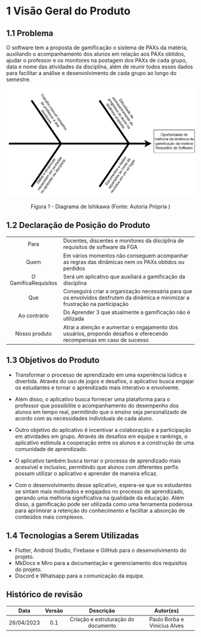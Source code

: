 # 1 Visão Geral do Produto
## 1.1 Problema

O software tem a proposta de gamificação o sistema de PAXs da matéria, auxiliando o acompanhamento dos alunos em relação aos PAXs obtidos, ajudar o professor e os monitores na postagem dos PAXs de cada grupo, data e nome das atividades da disciplina, além de reunir todos esses dados para facilitar a análise e desenvolvimento de cada grupo ao longo do semestre.
<center>

![Ishikawa](..\assets\ishikawa06.png)

Figura 1 - Diagrama de Ishikawa (Fonte: Autoria Própria )

</center>



## 1.2 Declaração de Posição do Produto

|  |  |
| :----: | --------------------------------------------------------------------------------------------------------------------------------- |
| Para | Docentes, discentes e monitores da disciplina de requisitos de software da FGA |
| Quem | Em vários momentos não conseguem acompanhar as regras das dinâmicas nem os  PAXs obtidos ou perdidos | 
| O GamificaRequisitos | Será um aplicativo que auxiliará a gamificação da disciplina |
| Que | Conseguirá criar a organização necessária para que os envolvidos desfrutem da dinâmica e minimizar a frustração na participação |
| Ao contrário | Do Aprender 3 que atualmente a gamificação não é utilizada |
| Nosso produto | Atrai a atenção e aumentar o engajamento dos usuários, propondo desafios e oferecendo recompensas em caso de sucesso |

## 1.3 Objetivos do Produto

- Transformar o processo de aprendizado em uma experiência lúdica e divertida. Através do uso de jogos e desafios, o aplicativo busca engajar os estudantes e tornar o aprendizado mais interativo e envolvente.

- Além disso, o aplicativo busca fornecer uma plataforma para o professor que possibilite o acompanhamento do desempenho dos alunos em tempo real, permitindo que o ensino seja personalizado de acordo com as necessidades individuais de cada aluno.

- Outro objetivo do aplicativo é incentivar a colaboração e a participação em atividades em grupo. Através de desafios em equipe e rankings, o aplicativo estimula a cooperação entre os alunos e a construção de uma comunidade de aprendizado.

- O aplicativo também busca tornar o processo de aprendizado mais acessível e inclusivo, permitindo que alunos com diferentes perfis possam utilizar o aplicativo e aprender de maneira eficaz.

- Com o desenvolvimento desse aplicativo, espera-se que os estudantes se sintam mais motivados e engajados no processo de aprendizado, gerando uma melhoria significativa na qualidade da educação. Além disso, a gamificação pode ser utilizada como uma ferramenta poderosa para aprimorar a retenção do conhecimento e facilitar a absorção de conteúdos mais complexos.


## 1.4 Tecnologias a Serem Utilizadas

- Flutter, Android Studio, Firebase e GitHub para o desenvolvimento do projeto. 
- MkDocs e Miro para a documentação e gerenciamento dos requisitos do projeto.
- Discord e Whatsapp para a comunicação da equipe.

## Histórico de revisão

|  Data | Versão | Descrição | Autor(es) |
| :--------: | :----: | :---------------------------------: | :---------: |
| 26/04/2023 |  0.1   | Criação e estruturação do documento | Paulo Borba e Vinícius Alves |